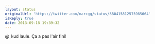 ```yaml
---
layout: status
originalUrl: 'https://twitter.com/marcgg/status/380415812575985664'
isReply: true
date: 2013-09-18 19:39:32
---
```


@_kud laule. Ça a pas l'air fini!
